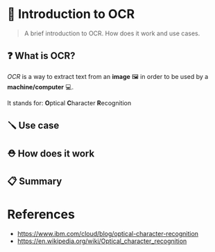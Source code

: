 # 📖 Introduction to OCR 
> A brief introduction to OCR. How does it work and use cases.

## ❓ What is OCR?

*OCR* is a way to extract text from an **image** 🖼️ in order to be used by a **machine/computer** 💻.

It stands for: **O**ptical **C**haracter **R**ecognition



## 🪛 Use case

## ⛑️ How does it work
## 📋 Summary

# References
 - https://www.ibm.com/cloud/blog/optical-character-recognition
 - https://en.wikipedia.org/wiki/Optical_character_recognition
